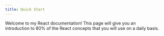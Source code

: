 ```yaml
---
title: Quick Start
---
```


<Intro>

Welcome to my React documentation! This page will give you an introduction to 80% of the React concepts that you will use on a daily basis.

</Intro>
